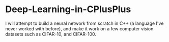 # Deep-Learning-in-CPlusPlus
I will attempt to build a neural network from scratch in C++ (a language I've never worked with before), and make it work on a few computer vision datasets such as CIFAR-10, and CIFAR-100.
